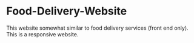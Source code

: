 # Food-Delivery-Website
This website somewhat similar to food delivery services (front end only). This is a responsive website.
